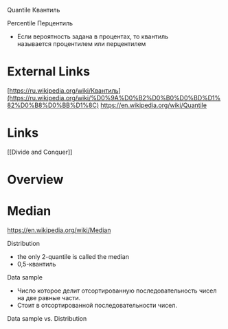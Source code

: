 
Quantile
Квантиль

Percentile
Перцентиль
- Если вероятность задана в процентах, то квантиль называется процентилем или перцентилем

# External Links

[https://ru.wikipedia.org/wiki/Квантиль](https://ru.wikipedia.org/wiki/%D0%9A%D0%B2%D0%B0%D0%BD%D1%82%D0%B8%D0%BB%D1%8C)
https://en.wikipedia.org/wiki/Quantile

# Links

[[Divide and Conquer]]

# Overview


# Median

https://en.wikipedia.org/wiki/Median

Distribution
- the only 2-quantile is called the median
- 0,5-квантиль

Data sample
- Число которое делит отсортированную последовательность чисел на две равные части.
- Стоит в отсортированной последовательности чисел.

Data sample vs. Distribution